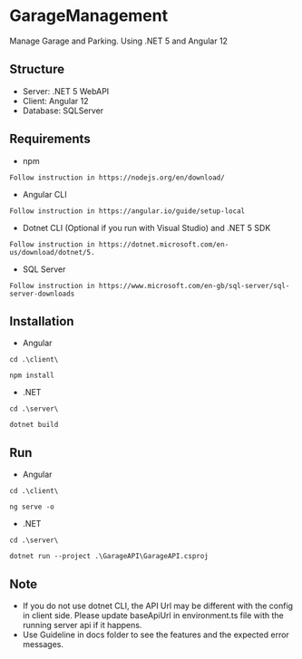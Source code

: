 # GarageManagement
Manage Garage and Parking. Using .NET 5 and Angular 12

## Structure
- Server: .NET 5 WebAPI
- Client: Angular 12
- Database: SQLServer

## Requirements
- npm
```
Follow instruction in https://nodejs.org/en/download/
```

- Angular CLI
```
Follow instruction in https://angular.io/guide/setup-local
```

- Dotnet CLI (Optional if you run with Visual Studio) and .NET 5 SDK
```
Follow instruction in https://dotnet.microsoft.com/en-us/download/dotnet/5.
```

- SQL Server
```
Follow instruction in https://www.microsoft.com/en-gb/sql-server/sql-server-downloads
```

## Installation
- Angular
```
cd .\client\

npm install
```
- .NET
```
cd .\server\

dotnet build
```

## Run
- Angular
```
cd .\client\

ng serve -o
```
- .NET
```
cd .\server\

dotnet run --project .\GarageAPI\GarageAPI.csproj
```

## Note
- If you do not use dotnet CLI, the API Url may be different with the config in client side. Please update baseApiUrl in environment.ts file with the running server api if it happens.
- Use Guideline in docs folder to see the features and the expected error messages.
